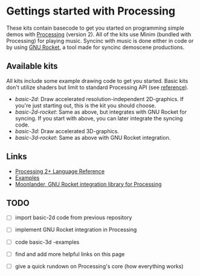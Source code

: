 # Gettings started with Processing

These kits contain basecode to get you started on programming simple demos with [Processing](http://www.processing.org) (version 2). All of the kits use Minim (bundled with Processing) for playing music. Syncinc with music is done either in code or by using [GNU Rocket](https://github.com/kusma/rocket), a tool
 made for syncinc demoscene productions.

## Available kits

 All kits include some example drawing code to get you started. Basic kits don't utilize shaders but limit to standard Processing API (see [reference](http://www.processing.org/reference/)).

 * *basic-2d*: Draw accelerated resolution-independent 2D-graphics. If you're just starting out, this is the kit you should choose.
 * *basic-2d-rocket*: Same as above, but integrates with GNU Rocket for syncing. If you start with above, you can later integrate the syncing code.
 * *basic-3d*: Draw accelerated 3D-graphics.
 * *basic-3d-rocket*: Same as above with GNU Rocket integration.

## Links

 * [Processing 2+ Language Reference](http://processing.org/reference/)
 * [Examples](http://processing.org/examples/)
 * [Moonlander, GNU Rocket integration library for Processing](http://github.com/anttihirvonen/moonlander)

## TODO

- [ ] import basic-2d code from previous repository
- [ ] implement GNU Rocket integration in Processing
- [ ] code basic-3d -examples
- [ ] find and add more helpful links on this page
- [ ] give a quick rundown on Processing's core (how everything works)

